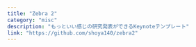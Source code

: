 ```yaml
---
title: "Zebra 2"
category: "misc"
description: "もっといい感じの研究発表ができるKeynoteテンプレート"
link: "https://github.com/shoya140/zebra2"
---
```

